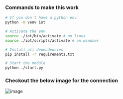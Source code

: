### Commands to make this work

```bash
# If you don't have a python env
python -m venv iot

# Activate the env
source ./iot/bin/activate # on linux
source ./iot/scripts/activate # on windows
```

```bash
# Install all dependencies
pip install -r requirements.txt

# Start the module
python ./start.py
```

### Checkout the below image for the connection 


![image](https://github.com/goonadutch/smart-home-raspberry/assets/96746217/c92ebf37-f3dc-470e-8110-26859ae1e519)
